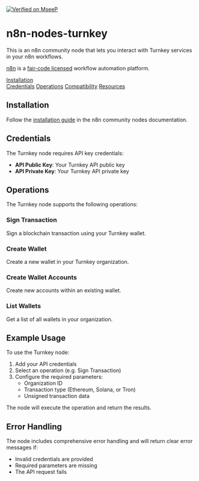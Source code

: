 [![Verified on MseeP](https://mseep.ai/badge.svg)](https://mseep.ai/app/bd76f121-1c8f-4f5d-9c65-1eac5d81b6af)

# n8n-nodes-turnkey

This is an n8n community node that lets you interact with Turnkey services in your n8n workflows.

[n8n](https://n8n.io/) is a [fair-code licensed](https://docs.n8n.io/reference/license/) workflow automation platform.

[Installation](#installation)  
[Credentials](#credentials)
[Operations](#operations)
[Compatibility](#compatibility)
[Resources](#resources)

## Installation

Follow the [installation guide](https://docs.n8n.io/integrations/community-nodes/installation/) in the n8n community nodes documentation.

## Credentials

The Turnkey node requires API key credentials:

- **API Public Key**: Your Turnkey API public key
- **API Private Key**: Your Turnkey API private key

## Operations

The Turnkey node supports the following operations:

### Sign Transaction
Sign a blockchain transaction using your Turnkey wallet.

### Create Wallet 
Create a new wallet in your Turnkey organization.

### Create Wallet Accounts
Create new accounts within an existing wallet.

### List Wallets
Get a list of all wallets in your organization.

## Example Usage

To use the Turnkey node:

1. Add your API credentials
2. Select an operation (e.g. Sign Transaction)
3. Configure the required parameters:
   - Organization ID
   - Transaction type (Ethereum, Solana, or Tron)
   - Unsigned transaction data

The node will execute the operation and return the results.

## Error Handling

The node includes comprehensive error handling and will return clear error messages if:
- Invalid credentials are provided
- Required parameters are missing
- The API request fails
